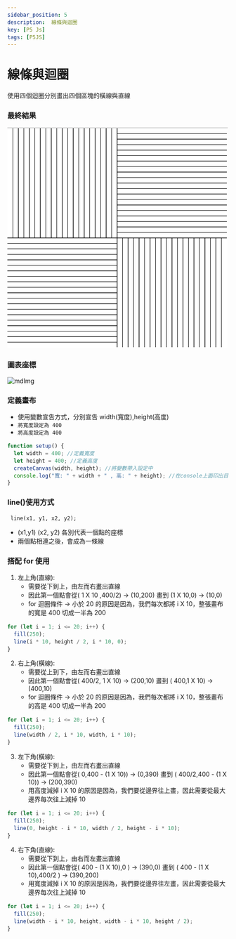 ```yaml
---
sidebar_position: 5
description:  線條與迴圈
key: [P5 Js]
tags: [P5JS]
---
```


# 線條與迴圈

使用四個迴圈分別畫出四個區塊的橫線與直線

### 最終結果

![mdImg](https://github.com/LonelyYeezhiChicken/chicken-personal/blob/main//static/mdImgs/p5js/LineAndLoop/Line.png?raw=true)

### 圖表座標

![mdImg](https://github.com/LonelyYeezhiChicken/p5Js-Demo/blob/main/LineAndLoop/LineXY.png?raw=true)

### 定義畫布

- 使用變數宣告方式，分別宣告 width(寬度),height(高度)
- `將寬度設定為 400`
- `將高度設定為 400`

```javascript
function setup() {
  let width = 400; //定義寬度
  let height = 400; //定義高度
  createCanvas(width, height); //將變數帶入設定中
  console.log("寬: " + width + " , 高: " + height); //在console上面印出目前寬高
}
```

### line()使用方式

```
 line(x1, y1, x2, y2);
```

- (x1,y1) (x2, y2) 各別代表一個點的座標
- 兩個點相連之後，會成為一條線

### 搭配 for 使用

1.  左上角(直線):
    - 需要從下到上，由左而右畫出直線
    - 因此第一個點會從( 1 X 10 ,400/2) -> (10,200) 畫到 (1 X 10,0) -> (10,0)
    - for 迴圈條件 -> 小於 20 的原因是因為，我們每次都將 i X 10，整張畫布的寬是 400 切成一半為 200

```javascript
for (let i = 1; i <= 20; i++) {
  fill(250);
  line(i * 10, height / 2, i * 10, 0);
}
```

2.  右上角(橫線):
    - 需要從上到下，由左而右畫出直線
    - 因此第一個點會從( 400/2, 1 X 10) -> (200,10) 畫到 ( 400,1 X 10) -> (400,10)
    - for 迴圈條件 -> 小於 20 的原因是因為，我們每次都將 i X 10，整張畫布的高是 400 切成一半為 200

```javascript
for (let i = 1; i <= 20; i++) {
  fill(250);
  line(width / 2, i * 10, width, i * 10);
}
```

3.  左下角(橫線):
    - 需要從下到上，由左而右畫出直線
    - 因此第一個點會從( 0,400 - (1 X 10)) -> (0,390) 畫到 ( 400/2,400 - (1 X 10)) -> (200,390)
    - 用高度減掉 i X 10 的原因是因為，我們要從邊界往上畫，因此需要從最大邊界每次往上減掉 10

```javascript
for (let i = 1; i <= 20; i++) {
  fill(250);
  line(0, height - i * 10, width / 2, height - i * 10);
}
```

4.  右下角(直線):
    - 需要從下到上，由右而左畫出直線
    - 因此第一個點會從( 400 - (1 X 10),0 ) -> (390,0) 畫到 ( 400 - (1 X 10),400/2 ) -> (390,200)
    - 用寬度減掉 i X 10 的原因是因為，我們要從邊界往左畫，因此需要從最大邊界每次往上減掉 10

```javascript
for (let i = 1; i <= 20; i++) {
  fill(250);
  line(width - i * 10, height, width - i * 10, height / 2);
}
```
